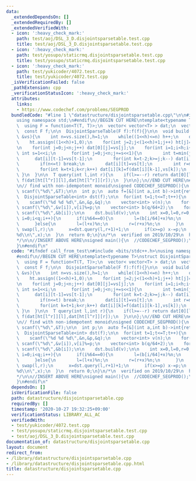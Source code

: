 ```yaml
---
data:
  _extendedDependsOn: []
  _extendedRequiredBy: []
  _extendedVerifiedWith:
  - icon: ':heavy_check_mark:'
    path: test/aoj/DSL_3_D.disjointsparsetable.test.cpp
    title: test/aoj/DSL_3_D.disjointsparsetable.test.cpp
  - icon: ':heavy_check_mark:'
    path: test/yosupo/staticrmq.disjointsparsetable.test.cpp
    title: test/yosupo/staticrmq.disjointsparsetable.test.cpp
  - icon: ':heavy_check_mark:'
    path: test/yukicoder/4072.test.cpp
    title: test/yukicoder/4072.test.cpp
  _isVerificationFailed: false
  _pathExtension: cpp
  _verificationStatusIcon: ':heavy_check_mark:'
  attributes:
    links:
    - https://www.codechef.com/problems/SEGPROD
  bundledCode: "#line 1 \"datastructure/disjointsparsetable.cpp\"\n\n#include <bits/stdc++.h>\n\
    using namespace std;\n#endif\n//BEGIN CUT HERE\ntemplate<typename T>\nstruct DisjointSparseTable{\n\
    \  using F = function<T(T, T)>;\n  vector< vector<T> > dat;\n  vector<int> ht;\n\
    \  const F f;\n\n  DisjointSparseTable(F f):f(f){}\n\n  void build(const vector<T>\
    \ &vs){\n    int n=vs.size(),h=1;\n    while((1<<h)<=n) h++;\n    dat.assign(h,vector<T>(n));\n\
    \    ht.assign((1<<h)+1,0);\n    for(int j=2;j<(1<<h)+1;j++) ht[j]=ht[j>>1]+1;\n\
    \n    for(int j=0;j<n;j++) dat[0][j]=vs[j];\n    for(int i=1;i<h;i++){\n     \
    \ int s=1<<i;\n      for(int j=0;j<n;j+=s<<1){\n        int t=min(j+s,n);\n  \
    \      dat[i][t-1]=vs[t-1];\n        for(int k=t-2;k>=j;k--) dat[i][k]=f(vs[k],dat[i][k+1]);\n\
    \        if(n<=t) break;\n        dat[i][t]=vs[t];\n        int r=min(t+s,n);\n\
    \        for(int k=t+1;k<r;k++) dat[i][k]=f(dat[i][k-1],vs[k]);\n      }\n   \
    \ }\n  }\n\n  T query(int l,int r){\n    if(l>=--r) return dat[0][l];\n    return\
    \ f(dat[ht[l^r]][l],dat[ht[l^r]][r]);\n  }\n\n};\n//END CUT HERE\n#ifndef call_from_test\n\
    \n// find with non-idempotent monoid\nsigned CODECHEF_SEGPROD(){\n  int T;\n \
    \ scanf(\"%d\",&T);\n\n  int p;\n  auto f=[&](int a,int b)->int{return (long long)a*b%p;};\n\
    \  DisjointSparseTable<int> dst(f);\n\n  for(int t=1;t<=T;t++){\n    int n,q;\n\
    \    scanf(\"%d %d %d\",&n,&p,&q);\n    vector<int> v(n);\n    for(int i=0;i<n;i++)\
    \ scanf(\"%d\",&v[i]),v[i]%=p;\n    vector<int> b(q/64+2);\n    for(int i=0;i<(q/64+2);i++)\
    \ scanf(\"%d\",&b[i]);\n\n    dst.build(v);\n\n    int x=0,l=0,r=0;\n    for(int\
    \ i=0;i<q;i++){\n      if(i%64==0){\n        l=(b[i/64]+x)%n;\n        r=(b[i/64+1]+x)%n;\n\
    \      }else{\n        l=(l+x)%n;\n        r=(r+x)%n;\n      }\n      if(l>r)\
    \ swap(l,r);\n      x=dst.query(l,r+1)+1;\n      if(x>=p) x-=p;\n    }\n    printf(\"\
    %d\\n\",x);\n  }\n  return 0;\n}\n/*\n  verified on 2019/10/29\n  https://www.codechef.com/problems/SEGPROD\n\
    */\n\n//INSERT ABOVE HERE\nsigned main(){\n  //CODECHEF_SEGPROD();\n  return 0;\n\
    }\n#endif\n"
  code: "#ifndef call_from_test\n#include <bits/stdc++.h>\nusing namespace std;\n\
    #endif\n//BEGIN CUT HERE\ntemplate<typename T>\nstruct DisjointSparseTable{\n\
    \  using F = function<T(T, T)>;\n  vector< vector<T> > dat;\n  vector<int> ht;\n\
    \  const F f;\n\n  DisjointSparseTable(F f):f(f){}\n\n  void build(const vector<T>\
    \ &vs){\n    int n=vs.size(),h=1;\n    while((1<<h)<=n) h++;\n    dat.assign(h,vector<T>(n));\n\
    \    ht.assign((1<<h)+1,0);\n    for(int j=2;j<(1<<h)+1;j++) ht[j]=ht[j>>1]+1;\n\
    \n    for(int j=0;j<n;j++) dat[0][j]=vs[j];\n    for(int i=1;i<h;i++){\n     \
    \ int s=1<<i;\n      for(int j=0;j<n;j+=s<<1){\n        int t=min(j+s,n);\n  \
    \      dat[i][t-1]=vs[t-1];\n        for(int k=t-2;k>=j;k--) dat[i][k]=f(vs[k],dat[i][k+1]);\n\
    \        if(n<=t) break;\n        dat[i][t]=vs[t];\n        int r=min(t+s,n);\n\
    \        for(int k=t+1;k<r;k++) dat[i][k]=f(dat[i][k-1],vs[k]);\n      }\n   \
    \ }\n  }\n\n  T query(int l,int r){\n    if(l>=--r) return dat[0][l];\n    return\
    \ f(dat[ht[l^r]][l],dat[ht[l^r]][r]);\n  }\n\n};\n//END CUT HERE\n#ifndef call_from_test\n\
    \n// find with non-idempotent monoid\nsigned CODECHEF_SEGPROD(){\n  int T;\n \
    \ scanf(\"%d\",&T);\n\n  int p;\n  auto f=[&](int a,int b)->int{return (long long)a*b%p;};\n\
    \  DisjointSparseTable<int> dst(f);\n\n  for(int t=1;t<=T;t++){\n    int n,q;\n\
    \    scanf(\"%d %d %d\",&n,&p,&q);\n    vector<int> v(n);\n    for(int i=0;i<n;i++)\
    \ scanf(\"%d\",&v[i]),v[i]%=p;\n    vector<int> b(q/64+2);\n    for(int i=0;i<(q/64+2);i++)\
    \ scanf(\"%d\",&b[i]);\n\n    dst.build(v);\n\n    int x=0,l=0,r=0;\n    for(int\
    \ i=0;i<q;i++){\n      if(i%64==0){\n        l=(b[i/64]+x)%n;\n        r=(b[i/64+1]+x)%n;\n\
    \      }else{\n        l=(l+x)%n;\n        r=(r+x)%n;\n      }\n      if(l>r)\
    \ swap(l,r);\n      x=dst.query(l,r+1)+1;\n      if(x>=p) x-=p;\n    }\n    printf(\"\
    %d\\n\",x);\n  }\n  return 0;\n}\n/*\n  verified on 2019/10/29\n  https://www.codechef.com/problems/SEGPROD\n\
    */\n\n//INSERT ABOVE HERE\nsigned main(){\n  //CODECHEF_SEGPROD();\n  return 0;\n\
    }\n#endif\n"
  dependsOn: []
  isVerificationFile: false
  path: datastructure/disjointsparsetable.cpp
  requiredBy: []
  timestamp: '2020-10-27 19:32:25+09:00'
  verificationStatus: LIBRARY_ALL_AC
  verifiedWith:
  - test/yukicoder/4072.test.cpp
  - test/yosupo/staticrmq.disjointsparsetable.test.cpp
  - test/aoj/DSL_3_D.disjointsparsetable.test.cpp
documentation_of: datastructure/disjointsparsetable.cpp
layout: document
redirect_from:
- /library/datastructure/disjointsparsetable.cpp
- /library/datastructure/disjointsparsetable.cpp.html
title: datastructure/disjointsparsetable.cpp
---
```

